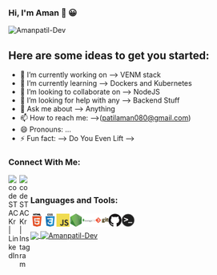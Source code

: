 ### Hi, I'm Aman 👋 :grinning:

<p align="left"> <img src="https://komarev.com/ghpvc/?username=Amanpatil-Dev&label=Views&color=blue&style=plastic" alt="Amanpatil-Dev" /> </p>

## Here are some ideas to get you started:

- 🔭 I’m currently working on --> VENM stack 
- 🌱 I’m currently learning  --> Dockers and Kubernetes
- 👯 I’m looking to collaborate on -->  NodeJS
- 🤔 I’m looking for help with any --> Backend Stuff
- 💬 Ask me about --> Anything
- 📫 How to reach me: -->(patilaman080@gmail.com)
- 😄 Pronouns: ... 
- ⚡ Fun fact: --> Do You Even Lift
-->



### Connect With Me:

[<img align="left" alt="codeSTACKr | LinkedIn" width="22px" src="https://cdn.jsdelivr.net/npm/simple-icons@v3/icons/linkedin.svg" />](https://www.linkedin.com/in/aman-patil-7592a6198/)

[<img align="left" alt="codeSTACKr | Instagram" width="22px" src="https://cdn.jsdelivr.net/npm/simple-icons@v3/icons/instagram.svg" />](https://www.instagram.com/powerful_libra_/)


<br />

### Languages and Tools:

[<img align="left" alt="HTML5" width="26px" src="https://raw.githubusercontent.com/github/explore/80688e429a7d4ef2fca1e82350fe8e3517d3494d/topics/html/html.png" />]()

[<img align="left" alt="CSS3" width="26px" src="https://raw.githubusercontent.com/github/explore/80688e429a7d4ef2fca1e82350fe8e3517d3494d/topics/css/css.png" />]()

[<img align="left" alt="JavaScript" width="26px" src="https://raw.githubusercontent.com/github/explore/80688e429a7d4ef2fca1e82350fe8e3517d3494d/topics/javascript/javascript.png" />]()

[<img align="left" alt="Node.js" width="26px" src="https://raw.githubusercontent.com/github/explore/80688e429a7d4ef2fca1e82350fe8e3517d3494d/topics/nodejs/nodejs.png" />]()

[<img align="left" alt="MongoDB" width="26px" src="https://raw.githubusercontent.com/github/explore/80688e429a7d4ef2fca1e82350fe8e3517d3494d/topics/mongodb/mongodb.png" />]()

[<img align="left" alt="Git" width="26px" src="https://raw.githubusercontent.com/github/explore/80688e429a7d4ef2fca1e82350fe8e3517d3494d/topics/git/git.png" />]()
[<img align="left" alt="GitHub" width="26px" src="https://raw.githubusercontent.com/github/explore/78df643247d429f6cc873026c0622819ad797942/topics/github/github.png" />]()

[<img align="left" alt="Terminal" width="26px" src="https://raw.githubusercontent.com/github/explore/80688e429a7d4ef2fca1e82350fe8e3517d3494d/topics/terminal/terminal.png" />]()

<br />
<br /> 

<a href="https://github.com/Amanpatil-Dev">
  <img align="center" src="https://github-readme-stats.vercel.app/api/top-langs/?username=Amanpatil-Dev&theme=light&hide_langs_below=1" />
</a>


<a href="https://github.com/Amanpatil-Dev">
 <img align="center" src="https://github-readme-stats.vercel.app/api?username=Amanpatil-Dev&show_icons=true&theme=light&line_height=27" alt="Amanpatil-Dev"/>
</a>
